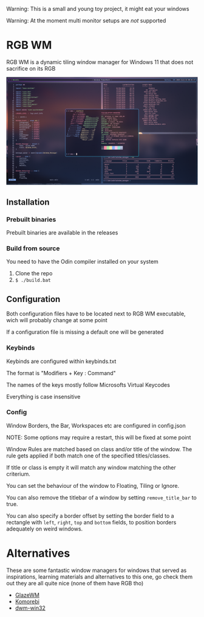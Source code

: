 Warning: This is a small and young toy project, it might eat your windows

Warning: At the moment multi monitor setups are _not_ supported
# RGB WM
RGB WM is a dynamic tiling window manager for Windows 11 that does not sacrifice on its RGB

![image](screenshot.png)

## Installation

### Prebuilt binaries
Prebuilt binaries are available in the releases

### Build from source
You need to have the Odin compiler installed on your system
1. Clone the repo
2. `$ ./build.bat`

## Configuration
Both configuration files have to be located next to RGB WM executable, wich will probably change at some point

If a configuration file is missing a default one will be generated

### Keybinds
Keybinds are configured within keybinds.txt

The format is "Modifiers + Key : Command"

The names of the keys mostly follow Microsofts Virtual Keycodes

Everything is case insensitive

### Config
Window Borders, the Bar, Workspaces etc are configured in config.json

NOTE: Some options may require a restart, this will be fixed at some point

Window Rules are matched based on class and/or title of the window. The rule gets applied if both match one of the specified titles/classes.

If title or class is empty it will match any window matching the other criterium.

You can set the behaviour of the window to Floating, Tiling or Ignore.

You can also remove the titlebar of a window by setting `remove_title_bar` to true.

You can also specify a border offset by setting the border field to a rectangle with `left`, `right`, `top` and `bottom` fields, to position borders adequately on weird windows.

# Alternatives
These are some fantastic window managers for windows that served as inspirations, learning materials and alternatives to this one, go check them out they are all quite nice (none of them have RGB tho)
- [GlazeWM](https://github.com/glzr-io/glazewm)
- [Komorebi](https://github.com/LGUG2Z/komorebi)
- [dwm-win32](https://github.com/prabirshrestha/dwm-win32)

